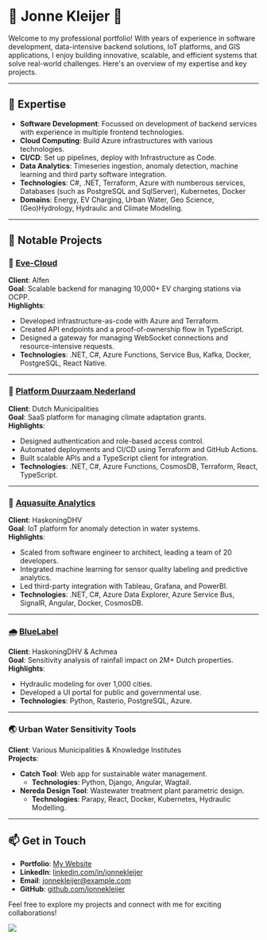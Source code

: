 # 👋 Jonne Kleijer 👋

Welcome to my professional portfolio! With years of experience in software development, data-intensive backend solutions, IoT platforms, and GIS applications, I enjoy building innovative, scalable, and efficient systems that solve real-world challenges. Here's an overview of my expertise and key projects.

---

## 🚀 Expertise

- **Software Development**: Focussed on development of backend services with experience in multiple frontend technologies.
- **Cloud Computing**: Build Azure infrastructures with various technologies.
- **CI/CD**: Set up pipelines, deploy with Infrastructure as Code.
- **Data Analytics**: Timeseries ingestion, anomaly detection, machine learning and third party software integration.
- **Technologies**: C#, .NET, Terraform, Azure with numberous services, Databases (such as PostgreSQL and SqlServer), Kubernetes, Docker
- **Domains**: Energy, EV Charging, Urban Water, Geo Science, (Geo)Hydrology, Hydraulic and Climate Modeling.

---

## 🌟 Notable Projects

### 🚗 [Eve-Cloud](https://apps.apple.com/nl/app/eve-connect-alfen/id6450367472)
**Client**: Alfen  
**Goal**: Scalable backend for managing 10,000+ EV charging stations via OCPP.  
**Highlights**:
- Developed infrastructure-as-code with Azure and Terraform.
- Created API endpoints and a proof-of-ownership flow in TypeScript.
- Designed a gateway for managing WebSocket connections and resource-intensive requests.
- **Technologies**: .NET, C#, Azure Functions, Service Bus, Kafka, Docker, PostgreSQL, React Native.

---

### 🌱 [Platform Duurzaam Nederland](https://subsidieaanvragen.nl)
**Client**: Dutch Municipalities  
**Goal**: SaaS platform for managing climate adaptation grants.  
**Highlights**:
- Designed authentication and role-based access control.
- Automated deployments and CI/CD using Terraform and GitHub Actions.
- Built scalable APIs and a TypeScript client for integration.
- **Technologies**: .NET, C#, Azure Functions, CosmosDB, Terraform, React, TypeScript.

---

### 🌊 [Aquasuite Analytics](https://aquasuite.ai)
**Client**: HaskoningDHV  
**Goal**: IoT platform for anomaly detection in water systems.  
**Highlights**:
- Scaled from software engineer to architect, leading a team of 20 developers.
- Integrated machine learning for sensor quality labeling and predictive analytics.
- Led third-party integration with Tableau, Grafana, and PowerBI.
- **Technologies**: .NET, C#, Azure Data Explorer, Azure Service Bus, SignalR, Angular, Docker, CosmosDB.

---

### 🌧️ [BlueLabel](https://twitter.com/bluelabel_NL)
**Client**: HaskoningDHV & Achmea  
**Goal**: Sensitivity analysis of rainfall impact on 2M+ Dutch properties.  
**Highlights**:
- Hydraulic modeling for over 1,000 cities.
- Developed a UI portal for public and governmental use.
- **Technologies**: Python, Rasterio, PostgreSQL, Azure.

---

### 🌏 Urban Water Sensitivity Tools
**Client**: Various Municipalities & Knowledge Institutes  
**Projects**:
- **Catch Tool**: Web app for sustainable water management.  
  - **Technologies**: Python, Django, Angular, Wagtail.
- **Nereda Design Tool**: Wastewater treatment plant parametric design.  
  - **Technologies**: Parapy, React, Docker, Kubernetes, Hydraulic Modelling.

---


## 📫 Get in Touch

- **Portfolio**: [My Website](#)
- **LinkedIn**: [linkedin.com/in/jonnekleijer](#)
- **Email**: jonnekleijer@example.com
- **GitHub**: [github.com/jonnekleijer](#)

Feel free to explore my projects and connect with me for exciting collaborations!


<a href="https://www.buymeacoffee.com/jonnekleijer"><img src="https://img.buymeacoffee.com/button-api/?text=Buy me a coffee&emoji=☕&slug=jonnekleijer&button_colour=FF5F5F&font_colour=ffffff&font_family=Cookie&outline_colour=000000&coffee_colour=FFDD00" /></a>
